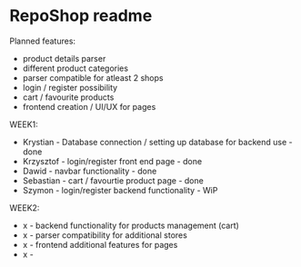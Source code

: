 # RepoShop readme
Planned features:
- product details parser
- different product categories
- parser compatible for atleast 2 shops
- login / register possibility
- cart / favourite products
- frontend creation / UI/UX for pages

WEEK1:
- Krystian - Database connection / setting up database for backend use - done
- Krzysztof - login/register front end page - done
- Dawid - navbar functionality - done
- Sebastian - cart / favourtie product page - done
- Szymon - login/register backend functionality - WiP

WEEK2:
- x - backend functionality for products management (cart)
- x - parser compatibility for additional stores
- x - frontend additional features for pages
- x - 
